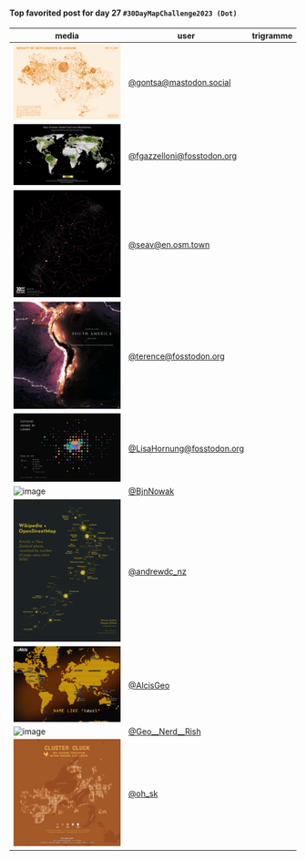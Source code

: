 #### Top favorited post for day 27 `#30DayMapChallenge2023 (Dot)`

| media | user | trigramme |
|-------|------|-----------|
|![image](../uploads/d306705504fe9d9a072db45f566016e9/image.png)|[@gontsa@mastodon.social](https://mastodon.tetaneutral.net/@DataScienceNot2@tech.lgbt/111485400805910931)|  |
|![image](../uploads/0a660f55b66b8605de9ca99e41f562ed/image.png)|[@fgazzelloni@fosstodon.org](https://mastodon.tetaneutral.net/@DataScienceNot2@tech.lgbt/111485400805910931)|  |
|![image](../uploads/343edeaf566c14085d3975f713d779f0/image.png)|[@seav@en.osm.town](https://mastodon.tetaneutral.net/@DataScienceNot2@tech.lgbt/111485400805910931)|  |
|![image](../uploads/b49b9e7897d7d89e676a7cc29b86265f/image.png)|[@terence@fosstodon.org](https://mastodon.tetaneutral.net/@DataScienceNot2@tech.lgbt/111485400805910931)|  |
|![image](../uploads/da2a703bca952e10b64bb5890eecc89a/image.png)|[@LisaHornung@fosstodon.org](https://mastodon.tetaneutral.net/@DataScienceNot2@tech.lgbt/111485400805910931)|  |
|![image](../uploads/0e65849f47aaaedf55da26483be73a84/image.png)|[@BjnNowak](https://twitter.com/BjnNowak/status/1729014689768641014)|  |
|![image](../uploads/edb4706993daebe63ab16dd7d6c8c492/image.png)|[@andrewdc_nz](https://twitter.com/andrewdc_nz/status/1729007497061810239)|  |
|![image](../uploads/e4501a0d0f272e24c4114c8118b0bf2c/image.png)|[@AlcisGeo](https://twitter.com/AlcisGeo/status/1729182042502398185)|  |
|![image](../uploads/6eac1f7aa39cedeb2c76d0572bf625a9/image.png)|[@Geo__Nerd__Rish](https://twitter.com/Geo__Nerd__Rish/status/1729138934159163841)|  |
|![image](../uploads/916a32077e8225b4e42c8b83757b2d4e/image.png)|[@oh_sk](https://twitter.com/oh_sk/status/1729137587259060352)|  |